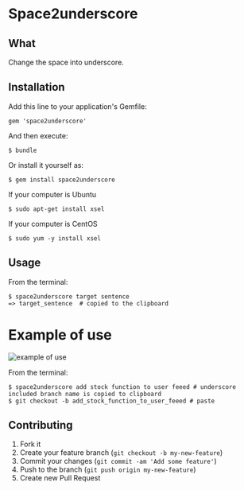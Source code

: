 # Space2underscore
## What
Change the space into underscore.

## Installation

Add this line to your application's Gemfile:

    gem 'space2underscore'

And then execute:

    $ bundle

Or install it yourself as:

    $ gem install space2underscore

If your computer is Ubuntu

    $ sudo apt-get install xsel

If your computer is CentOS

    $ sudo yum -y install xsel

## Usage

From the terminal:

    $ space2underscore target sentence
    => target_sentence  # copied to the clipboard

# Example of use

![example of use](http://i.imgur.com/7RwtlGe.png)

From the terminal:

    $ space2underscore add stock function to user feeed # underscore included branch name is copied to clipboard
    $ git checkout -b add_stock_function_to_user_feeed # paste

## Contributing

1. Fork it
2. Create your feature branch (`git checkout -b my-new-feature`)
3. Commit your changes (`git commit -am 'Add some feature'`)
4. Push to the branch (`git push origin my-new-feature`)
5. Create new Pull Request

